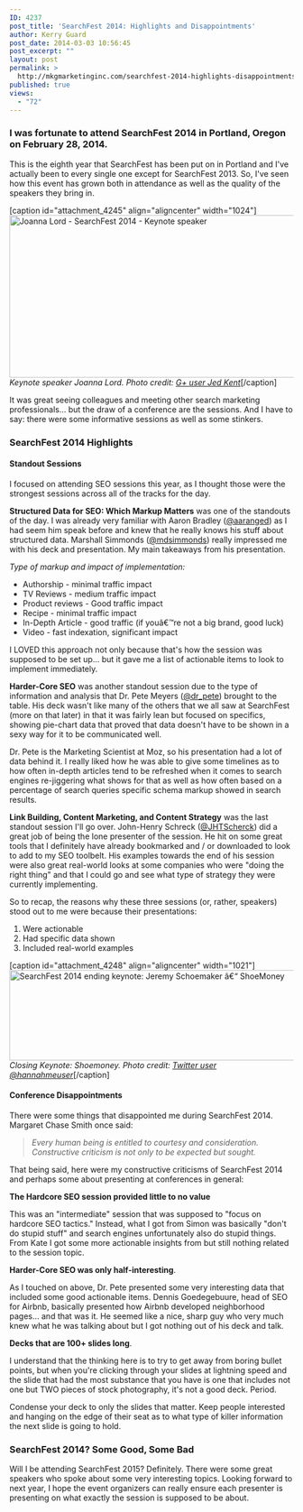 ```yaml
---
ID: 4237
post_title: 'SearchFest 2014: Highlights and Disappointments'
author: Kerry Guard
post_date: 2014-03-03 10:56:45
post_excerpt: ""
layout: post
permalink: >
  http://mkgmarketinginc.com/searchfest-2014-highlights-disappointments/
published: true
views:
  - "72"
---
```

<h3>I was fortunate to attend SearchFest 2014 in Portland, Oregon on February 28, 2014.</h3>

<p>This is the eighth year that SearchFest has been put on in Portland and I've actually been to every single one except for SearchFest 2013. So, I've seen how this event has grown both in attendance as well as the quality of the speakers they bring in.</p>

[caption id="attachment_4245" align="aligncenter" width="1024"]<a href="http://mkgmediagroup.com/wp-content/uploads/2014/03/joannalord.jpg"><img src="http://mkgmediagroup.com/wp-content/uploads/2014/03/joannalord-1024x576.jpg" alt="Joanna Lord - SearchFest 2014 - Keynote speaker" width="512" height="288" class="size-large wp-image-4245" /></a> <em>Keynote speaker Joanna Lord. Photo credit:</em> <a href="https://plus.google.com/u/0/+JedKent/posts?cfem=1" target="_blank"><em>G+ user Jed Kent</em></a>[/caption]

<p>It was great seeing colleagues and meeting other search marketing professionals... but the draw of a conference are the sessions. And I have to say: there were some informative sessions as well as some stinkers.</p>

<!--more-->

<h3>SearchFest 2014 Highlights</h3>

<h4>Standout Sessions</h4>

<p>I focused on attending SEO sessions this year, as I thought those were the strongest sessions across all of the tracks for the day.</p>

<p><strong>Structured Data for SEO: Which Markup Matters</strong> was one of the standouts of the day. I was already very familiar with Aaron Bradley (<a href="https://twitter.com/aaranged" target="_blank">@aaranged</a>) as I had seem him speak before and knew that he really knows his stuff about structured data. Marshall Simmonds (<a href="https://twitter.com/mdsimmonds" target="_blank">@mdsimmonds</a>) really impressed me with his deck and presentation. My main takeaways from his presentation.</p>
<p><em>Type of markup and impact of implementation:</em><p>
<ul>
<li>Authorship - minimal traffic impact</li>
<li>TV Reviews - medium traffic impact</li>
<li>Product reviews - Good traffic impact</li>
<li>Recipe - minimal traffic impact</li>
<li>In-Depth Article - good traffic (if youâ€™re not a big brand, good luck)</li>
<li>Video - fast indexation, significant impact</li>
</ul>

<p>I LOVED this approach not only because that's how the session was supposed to be set up... but it gave me a list of actionable items to look to implement immediately.</p>

<p><strong>Harder-Core SEO</strong> was another standout session due to the type of information and analysis that Dr. Pete Meyers (<a href="https://twitter.com/dr_pete" target="_blank">@dr_pete</a>) brought to the table. His deck wasn't like many of the others that we all saw at SearchFest (more on that later) in that it was fairly lean but focused on specifics, showing pie-chart data that proved that data doesn't have to be shown in a sexy way for it to be communicated well.</p> 

<p>Dr. Pete is the Marketing Scientist at Moz, so his presentation had a lot of data behind it. I really liked how he was able to give some timelines as to how often in-depth articles tend to be refreshed when it comes to search engines re-jiggering what shows for that as well as how often based on a percentage of search queries specific schema markup showed in search results.</p>

<p><strong>Link Building, Content Marketing, and Content Strategy</strong> was the last standout session I'll go over. John-Henry Schreck (<a href="https://twitter.com/JHTScherck" target="_blank">@JHTScherck</a>) did a great job of being the lone presenter of the session. He hit on some great tools that I definitely have already bookmarked and / or downloaded to look to add to my SEO toolbelt. His examples towards the end of his session were also great real-world looks at some companies who were "doing the right thing" and that I could go and see what type of strategy they were currently implementing.</p>

<p>So to recap, the reasons why these three sessions (or, rather, speakers) stood out to me were because their presentations:</p>
<ol>
	<li>Were actionable</li>
	<li>Had specific data shown</li>
	<li>Included real-world examples</li>
</ol>

[caption id="attachment_4248" align="aligncenter" width="1021"]<a href="http://mkgmediagroup.com/wp-content/uploads/2014/03/shoemoney.jpg"><img src="http://mkgmediagroup.com/wp-content/uploads/2014/03/shoemoney.jpg" alt="SearchFest 2014 ending keynote: Jeremy Schoemaker â€“ ShoeMoney" width="1510" height="160" class="size-full wp-image-4248" /></a> <em>Closing Keynote: Shoemoney. Photo credit:</em> <a href="https://twitter.com/hannahmeuser" target="_blank"><em>Twitter user @hannahmeuser</em></a>[/caption]

<h4>Conference Disappointments</h4>

<p>There were some things that disappointed me during SearchFest 2014. Margaret Chase Smith once said:</p>

<em><blockquote>Every human being is entitled to courtesy and consideration. Constructive criticism is not only to be expected but sought.</blockquote></em>

<p>That being said, here were my constructive criticisms of SearchFest 2014 and perhaps some about presenting at conferences in general:</p>

<p><strong>The Hardcore SEO session provided little to no value</strong></p>

<p>This was an "intermediate" session that was supposed to "focus on hardcore SEO tactics." Instead, what I got from Simon was basically "don't do stupid stuff" and search engines unfortunately also do stupid things. From Kate  I got some more actionable insights from but still nothing related to the session topic.</p>

<p><strong>Harder-Core SEO was only half-interesting</strong>.</p>

<p>As I touched on above, Dr. Pete presented some very interesting data that included some good actionable items. Dennis Goedegebuure, head of SEO for Airbnb, basically presented how Airbnb developed neighborhood pages... and that was it. He seemed like a nice, sharp guy who very much knew what he was talking about but I got nothing out of his deck and talk.</p>

<p><strong>Decks that are 100+ slides long</strong>.</p> 

<p>I understand that the thinking here is to try to get away from boring bullet points, but when you're clicking through your slides at lightning speed and the slide that had the most substance that you have is one that includes not one but TWO pieces of stock photography, it's not a good deck. Period.</p>

<p>Condense your deck to only the slides that matter. Keep people interested and hanging on the edge of their seat as to what type of killer information the next slide is going to hold.</p>

<h3>SearchFest 2014? Some Good, Some Bad</h3>

<p>Will I be attending SearchFest 2015? Definitely. There were some great speakers who spoke about some very interesting topics. Looking forward to next year, I hope the event organizers can really ensure each presenter is presenting on what exactly the session is supposed to be about.</p>